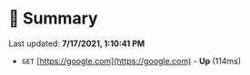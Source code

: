 # 📖 Summary
Last updated: **7/17/2021, 1:10:41 PM**

- `GET` [https://google.com](https://google.com) - **Up** (114ms)
